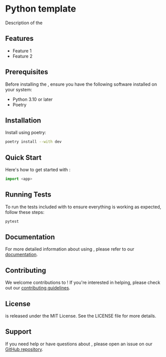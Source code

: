# Python template

Description of the <app>

## Features

- Feature 1
- Feature 2

## Prerequisites

Before installing the <app>, ensure you have the following software installed on your system:

- Python 3.10 or later
- Poetry

## Installation

Install <app> using poetry:

```bash
poetry install --with dev
```

## Quick Start

Here's how to get started with <app>:

```python
import <app>

```

## Running Tests

To run the tests included with <app> to ensure everything is working as expected, follow these steps:

```bash
pytest
```

## Documentation

For more detailed information about using <app>, please refer to our [documentation](https://example.com/docs).

## Contributing

We welcome contributions to <app>! If you're interested in helping, please check out our [contributing guidelines](https://example.com/contribute).

## License

<app> is released under the MIT License. See the LICENSE file for more details.

## Support

If you need help or have questions about <app>, please open an issue on our [GitHub repository](https://example.com/issues).
